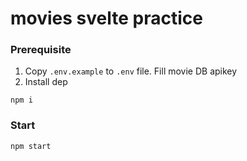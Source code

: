 # movies svelte practice

### Prerequisite

1. Copy `.env.example` to `.env` file. Fill movie DB apikey
2. Install dep

```
npm i
```

### Start

```
npm start
```
